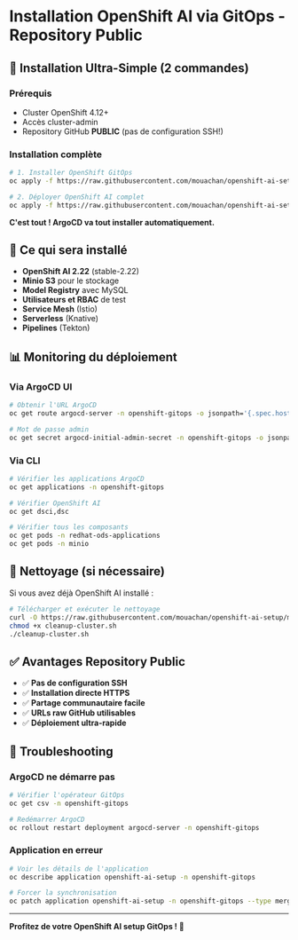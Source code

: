 # Installation OpenShift AI via GitOps - Repository Public

## 🚀 Installation Ultra-Simple (2 commandes)

### Prérequis
- Cluster OpenShift 4.12+
- Accès cluster-admin
- Repository GitHub **PUBLIC** (pas de configuration SSH!)

### Installation complète

```bash
# 1. Installer OpenShift GitOps
oc apply -f https://raw.githubusercontent.com/mouachan/openshift-ai-setup/main/components/operators/openshift-gitops-operator/base/subscription.yaml

# 2. Déployer OpenShift AI complet
oc apply -f https://raw.githubusercontent.com/mouachan/openshift-ai-setup/main/argocd/openshift-ai-application-public.yaml
```

**C'est tout ! ArgoCD va tout installer automatiquement.**

## 🎯 Ce qui sera installé

- **OpenShift AI 2.22** (stable-2.22)
- **Minio S3** pour le stockage
- **Model Registry** avec MySQL
- **Utilisateurs et RBAC** de test
- **Service Mesh** (Istio)
- **Serverless** (Knative)
- **Pipelines** (Tekton)

## 📊 Monitoring du déploiement

### Via ArgoCD UI
```bash
# Obtenir l'URL ArgoCD
oc get route argocd-server -n openshift-gitops -o jsonpath='{.spec.host}'

# Mot de passe admin
oc get secret argocd-initial-admin-secret -n openshift-gitops -o jsonpath='{.data.password}' | base64 -d
```

### Via CLI
```bash
# Vérifier les applications ArgoCD
oc get applications -n openshift-gitops

# Vérifier OpenShift AI
oc get dsci,dsc

# Vérifier tous les composants
oc get pods -n redhat-ods-applications
oc get pods -n minio
```

## 🧹 Nettoyage (si nécessaire)

Si vous avez déjà OpenShift AI installé :

```bash
# Télécharger et exécuter le nettoyage
curl -O https://raw.githubusercontent.com/mouachan/openshift-ai-setup/main/cleanup-cluster.sh
chmod +x cleanup-cluster.sh
./cleanup-cluster.sh
```

## ✅ Avantages Repository Public

- ✅ **Pas de configuration SSH** 
- ✅ **Installation directe HTTPS**
- ✅ **Partage communautaire facile**
- ✅ **URLs raw GitHub utilisables**
- ✅ **Déploiement ultra-rapide**

## 🔧 Troubleshooting

### ArgoCD ne démarre pas
```bash
# Vérifier l'opérateur GitOps
oc get csv -n openshift-gitops

# Redémarrer ArgoCD
oc rollout restart deployment argocd-server -n openshift-gitops
```

### Application en erreur
```bash
# Voir les détails de l'application
oc describe application openshift-ai-setup -n openshift-gitops

# Forcer la synchronisation
oc patch application openshift-ai-setup -n openshift-gitops --type merge -p '{"operation":{"initiatedBy":{"username":"admin"},"sync":{"revision":"main"}}}'
```

---

**Profitez de votre OpenShift AI setup GitOps ! 🎉**
